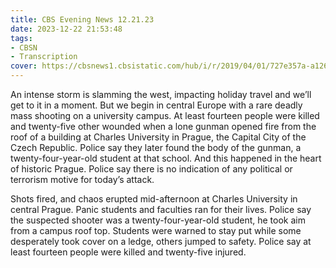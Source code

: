 ```yaml
---
title: CBS Evening News 12.21.23
date: 2023-12-22 21:53:48
tags:
- CBSN
- Transcription
cover: https://cbsnews1.cbsistatic.com/hub/i/r/2019/04/01/727e357a-a126-4138-a2c5-4d3222669d57/thumbnail/640x360/3ff2761028dc5c65cc4f07acd54bcd5c/cbsn2-logo-1920x1080.jpg
---
```

An intense storm is slamming the west, impacting holiday travel and we’ll get to it in a moment. But we begin in central Europe with a rare deadly mass shooting on a university campus. At least fourteen people were killed and twenty-five other wounded when a lone gunman opened fire from the roof of a building at Charles University in Prague, the Capital City of the Czech Republic. Police say they later found the body of the gunman, a twenty-four-year-old student at that school. And this happened in the heart of historic Prague. Police say there is no indication of any political or terrorism motive for today’s attack. 

Shots fired, and chaos erupted mid-afternoon at Charles University in central Prague. Panic students and faculties ran for their lives. Police say the suspected shooter was a twenty-four-year-old student, he took aim from a campus roof top. Students were warned to stay put while some desperately took cover on a ledge, others jumped to safety. Police say at least fourteen people were killed and twenty-five injured. 

